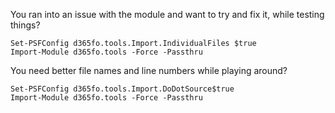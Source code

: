 You ran into an issue with the module and want to try and fix it, while testing things?

```
Set-PSFConfig d365fo.tools.Import.IndividualFiles $true
Import-Module d365fo.tools -Force -Passthru
```

You need better file names and line numbers while playing around?

```
Set-PSFConfig d365fo.tools.Import.DoDotSource$true 
Import-Module d365fo.tools -Force -Passthru
```